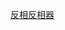 [反相](/docs/knowledge-network-database-repository/反相.md)[反相器](/docs/knowledge-network-database-repository/反相器.md)
